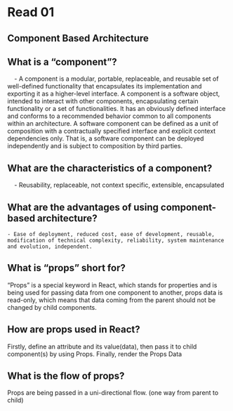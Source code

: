 # Read 01

## Component Based Architecture

## What is a “component”?


    - A component is a modular, portable, replaceable, and reusable set of well-defined functionality that encapsulates its implementation and exporting it as a higher-level interface. A component is a software object, intended to interact with other components, encapsulating certain functionality or a set of functionalities. It has an obviously defined interface and conforms to a recommended behavior common to all components within an architecture. A software component can be defined as a unit of composition with a contractually specified interface and explicit context dependencies only. That is, a software component can be deployed independently and is subject to composition by third parties.

## What are the characteristics of a component?

    - Reusability, replaceable, not context specific, extensible, encapsulated

## What are the advantages of using component-based architecture?

    - Ease of deployment, reduced cost, ease of development, reusable, modification of technical complexity, reliability, system maintenance and evolution, independent.
    
## What is “props” short for?

“Props” is a special keyword in React, which stands for properties and is being used for passing data from one component to another, props data is read-only, which means that data coming from the parent should not be changed by child components.

## How are props used in React?

Firstly, define an attribute and its value(data), then pass it to child component(s) by using Props. Finally, render the Props Data

## What is the flow of props?

Props are being passed in a uni-directional flow. (one way from parent to child)
